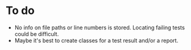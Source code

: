 
# To do

- No info on file paths or line numbers is stored. Locating failing tests could be difficult.
- Maybe it's best to create classes for a test result and/or a report.
